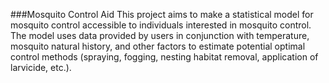 ###Mosquito Control Aid 
This project aims to make a statistical model for mosquito control accessible to individuals interested in mosquito control. The model uses data provided by users in conjunction with temperature, mosquito natural history, and other factors to estimate potential optimal control methods (spraying, fogging, nesting habitat removal, application of larvicide, etc.).

